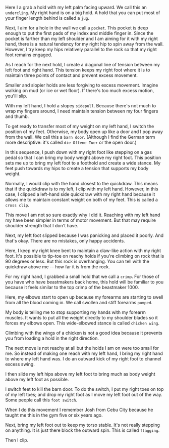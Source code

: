 Here I a grab a hold with my left palm facing upward. We call this an `undercling`. My right hand is on a big hold. A hold that you can put most of your finger length behind is called a `jug`. 

Next, I aim for a hole in the wall we call a `pocket`. This pocket is deep enough to put the first pads of my index and middle finger in. Since the pocket is farther than my left shoulder and I am aiming for it with my right hand, there is a natural tendency for my right hip to spin away from the wall. However, I try keep my hips relatively parallel to the rock so that my right foot remains engaged.

As I reach for the next hold, I create a diagonal line of tension between my left foot and right hand. This tension keeps my right foot where it is to maintain three points of contact and prevent excess movement.

Smaller and slopier holds are less forgiving to excess movement. Imagine walking on mud (or ice or wet floor). If there's too much excess motion, you'lll slip. 

With my left hand, I hold a slopey `sidepull`. Because there's not much to wrap my fingers around, I need maintain tension between my four fingers and thumb. 

To get ready to transfer most of my weight on my left hand, I switch the position of my feet. Otherwise, my body open up like a door and I pop away from the wall. We call this a `barn door`. (Although I find the German term more descriptive: it's called `die Offene Tuer` or the open door.)

In this sequence, I push down with my right foot like stepping on a gas pedal so that I can bring my body weight above my right foot. This position sets me up to bring my left foot to a foothold and create a wide stance. My feet push towards my hips to create a tension that supports my body weight.

Normally, I would clip with the hand closest to the quickdraw. This means that if the quickdraw is to my left, I clip with my left hand. However, in this case, I clipped a left-hand side quickdraw with my right hand because it allows me to maintain constant weight on both of my feet. This is called a `cross clip`.

This move I am not so sure exactly why I did it. Reaching with my left hand my have been simpler in terms of motor movement. But that may require shoulder strength that I don't have. 

Next, my left foot slipped because I was panicking and placed it poorly. And that's okay. There are no mistakes, only happy accidents. 

Here, I keep my right knee bent to maintain a claw-like action with my right foot. It's possible to tip-toe on reachy holds if you're climbing on rock that is 90 degrees or less. But this rock is overhanging. You can tell with the quickdraw above me -- how far it is from the rock.

For my right hand, I grabbed a small hold that we call a `crimp`. For those of you have who have beastmakers back home, this hold will be familiar to you because it feels similar to the top crimp of the beastmaker 1000.

Here, my elbows start to open up because my forearms are starting to swell from all the blood coming in. We call swollen and stiff forearms `pumped`. 

My body is telling me to stop supporting my hands with my forearm muscles. It wants to put all the weight directly to my shoulder blades so it forces my elbows open. This wide-elbowed stance is called `chicken wing`.  

Climbing with the wings of a chicken is not a good idea because it prevents you from loading a hold in the right direction. 

The next move is not reachy at all but the holds I am on were too small for me. So instead of making one reach with my left hand, I bring my right hand to where my left hand was. I do an outward kick of my right foot to channel excess swing. 

I then slide my left hips above my left foot to bring much as body weight above my left foot as possible.

I switch feet to kill the barn door. To do the switch, I put my right toes on top of my left toes; and drop my right foot as I move my left foot out of the way. Some people call this `foot switch`.

When I do this movement I remember Josh from Cebu City because he taught me this in the gym five or six years ago.

Next, bring my left foot out to keep my torso stable. It's not really stepping on anything. It is just there block the outward spin. This is called `flagging`.

Then I clip.